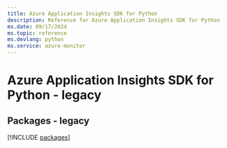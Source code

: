 ```yaml
---
title: Azure Application Insights SDK for Python
description: Reference for Azure Application Insights SDK for Python
ms.date: 09/17/2024
ms.topic: reference
ms.devlang: python
ms.service: azure-monitor
---
```

# Azure Application Insights SDK for Python - legacy
## Packages - legacy
[!INCLUDE [packages](application-insights-index.md)]
